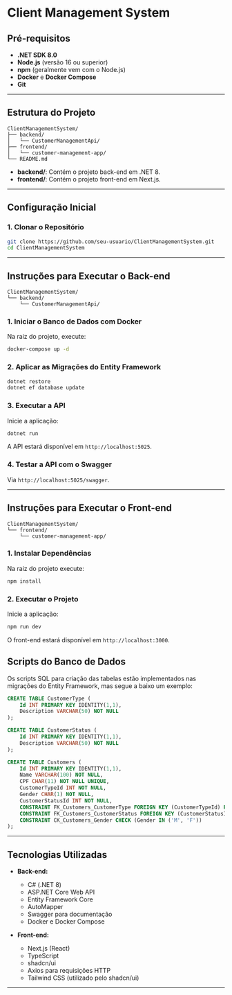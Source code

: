 # **Client Management System**

## **Pré-requisitos**

- **.NET SDK 8.0**
- **Node.js** (versão 16 ou superior)
- **npm** (geralmente vem com o Node.js)
- **Docker** e **Docker Compose**
- **Git**

---

## **Estrutura do Projeto**

```
ClientManagementSystem/
├── backend/
│   └── CustomerManagementApi/
├── frontend/
│   └── customer-management-app/
└── README.md
```

- **backend/**: Contém o projeto back-end em .NET 8.
- **frontend/**: Contém o projeto front-end em Next.js.

---

## **Configuração Inicial**

### **1. Clonar o Repositório**

```bash
git clone https://github.com/seu-usuario/ClientManagementSystem.git
cd ClientManagementSystem
```

---

## **Instruções para Executar o Back-end**

```
ClientManagementSystem/
└── backend/
    └── CustomerManagementApi/
```

### **1. Iniciar o Banco de Dados com Docker**

Na raiz do projeto, execute:

```bash
docker-compose up -d
```

### **2. Aplicar as Migrações do Entity Framework**

```bash
dotnet restore
dotnet ef database update
```

### **3. Executar a API**

Inicie a aplicação:

```bash
dotnet run
```

A API estará disponível em `http://localhost:5025`.

### **4. Testar a API com o Swagger**

Via `http://localhost:5025/swagger`.

---

## **Instruções para Executar o Front-end**

```
ClientManagementSystem/
└── frontend/
    └── customer-management-app/
```

### **1. Instalar Dependências**

Na raiz do projeto execute:

```bash
npm install
```

### **2. Executar o Projeto**

Inicie a aplicação:

```bash
npm run dev
```

O front-end estará disponível em `http://localhost:3000`.

## **Scripts do Banco de Dados**

Os scripts SQL para criação das tabelas estão implementados nas migrações do Entity Framework, mas segue a baixo um exemplo:

```sql
CREATE TABLE CustomerType (
    Id INT PRIMARY KEY IDENTITY(1,1),
    Description VARCHAR(50) NOT NULL
);

CREATE TABLE CustomerStatus (
    Id INT PRIMARY KEY IDENTITY(1,1),
    Description VARCHAR(50) NOT NULL
);

CREATE TABLE Customers (
    Id INT PRIMARY KEY IDENTITY(1,1),
    Name VARCHAR(100) NOT NULL,
    CPF CHAR(11) NOT NULL UNIQUE,
    CustomerTypeId INT NOT NULL,
    Gender CHAR(1) NOT NULL,
    CustomerStatusId INT NOT NULL,
    CONSTRAINT FK_Customers_CustomerType FOREIGN KEY (CustomerTypeId) REFERENCES CustomerType(Id),
    CONSTRAINT FK_Customers_CustomerStatus FOREIGN KEY (CustomerStatusId) REFERENCES CustomerStatus(Id),
    CONSTRAINT CK_Customers_Gender CHECK (Gender IN ('M', 'F'))
);
```

---

## **Tecnologias Utilizadas**

- **Back-end:**

  - C# (.NET 8)
  - ASP.NET Core Web API
  - Entity Framework Core
  - AutoMapper
  - Swagger para documentação
  - Docker e Docker Compose

- **Front-end:**
  - Next.js (React)
  - TypeScript
  - shadcn/ui
  - Axios para requisições HTTP
  - Tailwind CSS (utilizado pelo shadcn/ui)

---
